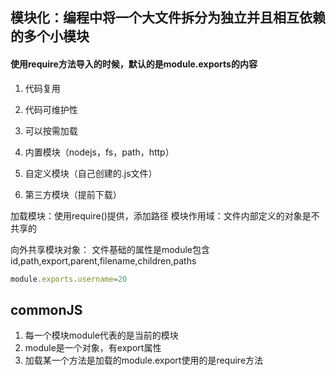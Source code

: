 ## 模块化：编程中将一个大文件拆分为独立并且相互依赖的多个小模块

#### 使用require方法导入的时候，默认的是module.exports的内容
1. 代码复用
2. 代码可维护性
3. 可以按需加载

1. 内置模块（nodejs，fs，path，http）
2. 自定义模块（自己创建的.js文件）
3. 第三方模块（提前下载）

加载模块：使用require()提供，添加路径
模块作用域：文件内部定义的对象是不共享的

向外共享模块对象： 文件基础的属性是module包含id,path,export,parent,filename,children,paths

```js
module.exports.username=20
```
## commonJS
1. 每一个模块module代表的是当前的模块
2. module是一个对象，有export属性
3. 加载某一个方法是加载的module.export使用的是require方法

